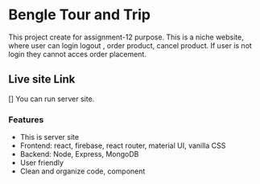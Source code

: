 # Bengle Tour and Trip

This project create for assignment-12 purpose. This is a niche website, where user can login logout , order product, cancel product. If user is not login they cannot acces order placement.
## Live site Link
[]
You can run server site.

### Features
* This is  server site 
* Frontend: react, firebase, react router, material UI, vanilla CSS
* Backend: Node, Express, MongoDB
* User friendly
* Clean and organize code, component